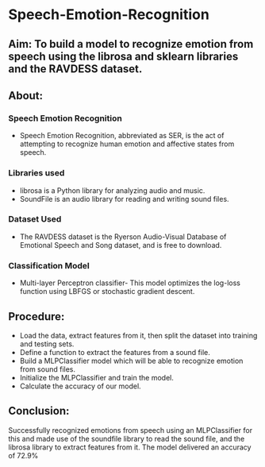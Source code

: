 # Speech-Emotion-Recognition
## Aim: To build a model to recognize emotion from speech using the librosa and sklearn libraries and the RAVDESS dataset.
## About: 
### Speech Emotion Recognition
* Speech Emotion Recognition, abbreviated as SER, is the act of attempting to recognize human emotion and affective states from speech.
### Libraries used 
* librosa is a Python library for analyzing audio and music.
* SoundFile is an audio library for reading and writing sound files.
### Dataset Used
* The RAVDESS dataset is the Ryerson Audio-Visual Database of Emotional Speech and Song dataset, and is free to download.
### Classification Model
* Multi-layer Perceptron classifier- This model optimizes the log-loss function using LBFGS or stochastic gradient descent.

## Procedure:
* Load the data, extract features from it, then split the dataset into training and testing sets. 
* Define a function to extract the features from a sound file.
* Build a MLPClassifier model which will be able to recognize emotion from sound files. 
* Initialize the MLPClassifier and train the model.
* Calculate the accuracy of our model.
##  Conclusion:
Successfully recognized emotions from speech using an MLPClassifier for this and made use of the soundfile library to read the sound file, and the librosa library to extract features from it. The model delivered an accuracy of 72.9%
